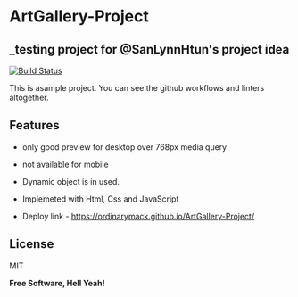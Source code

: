 # ArtGallery-Project
## _testing project for @SanLynnHtun's project idea

[![Build Status](https://travis-ci.org/joemccann/dillinger.svg?branch=master)](https://travis-ci.org/joemccann/dillinger)

This is asample project. You can see the github workflows and linters altogether.

## Features

- only good preview for desktop over 768px media query
- not available for mobile
- Dynamic object is in used.
- Implemeted with Html, Css and JavaScript


- Deploy link  - https://ordinarymack.github.io/ArtGallery-Project/

## License

MIT

**Free Software, Hell Yeah!**

[//]: # (These are reference links used in the body of this note and get stripped out when the markdown processor does its job. There is no need to format nicely because it shouldn't be seen. Thanks SO - http://stackoverflow.com/questions/4823468/store-comments-in-markdown-syntax)


   [Gulp]: <http://gulpjs.com>

   [PlDb]: <https://github.com/joemccann/dillinger/tree/master/plugins/dropbox/README.md>
   [PlGh]: <https://github.com/joemccann/dillinger/tree/master/plugins/github/README.md>
   [PlGd]: <https://github.com/joemccann/dillinger/tree/master/plugins/googledrive/README.md>
   [PlOd]: <https://github.com/joemccann/dillinger/tree/master/plugins/onedrive/README.md>
   [PlMe]: <https://github.com/joemccann/dillinger/tree/master/plugins/medium/README.md>
   [PlGa]: <https://github.com/RahulHP/dillinger/blob/master/plugins/googleanalytics/README.md>
